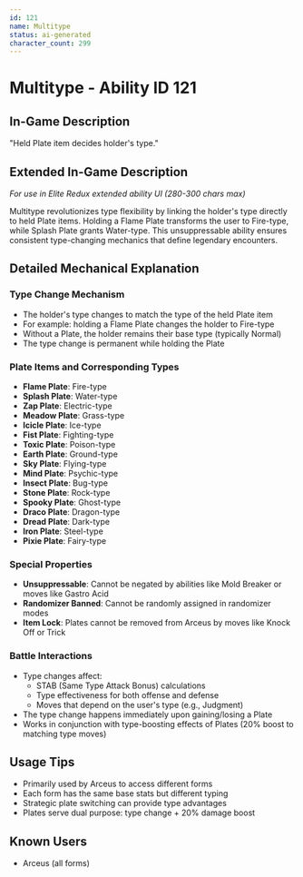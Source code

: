 ```yaml
---
id: 121
name: Multitype
status: ai-generated
character_count: 299
---
```


# Multitype - Ability ID 121

## In-Game Description
"Held Plate item decides holder's type."

## Extended In-Game Description
*For use in Elite Redux extended ability UI (280-300 chars max)*

Multitype revolutionizes type flexibility by linking the holder's type directly to held Plate items. Holding a Flame Plate transforms the user to Fire-type, while Splash Plate grants Water-type. This unsuppressable ability ensures consistent type-changing mechanics that define legendary encounters.

## Detailed Mechanical Explanation

### Type Change Mechanism
- The holder's type changes to match the type of the held Plate item
- For example: holding a Flame Plate changes the holder to Fire-type
- Without a Plate, the holder remains their base type (typically Normal)
- The type change is permanent while holding the Plate

### Plate Items and Corresponding Types
- **Flame Plate**: Fire-type
- **Splash Plate**: Water-type
- **Zap Plate**: Electric-type
- **Meadow Plate**: Grass-type
- **Icicle Plate**: Ice-type
- **Fist Plate**: Fighting-type
- **Toxic Plate**: Poison-type
- **Earth Plate**: Ground-type
- **Sky Plate**: Flying-type
- **Mind Plate**: Psychic-type
- **Insect Plate**: Bug-type
- **Stone Plate**: Rock-type
- **Spooky Plate**: Ghost-type
- **Draco Plate**: Dragon-type
- **Dread Plate**: Dark-type
- **Iron Plate**: Steel-type
- **Pixie Plate**: Fairy-type

### Special Properties
- **Unsuppressable**: Cannot be negated by abilities like Mold Breaker or moves like Gastro Acid
- **Randomizer Banned**: Cannot be randomly assigned in randomizer modes
- **Item Lock**: Plates cannot be removed from Arceus by moves like Knock Off or Trick

### Battle Interactions
- Type changes affect:
  - STAB (Same Type Attack Bonus) calculations
  - Type effectiveness for both offense and defense
  - Moves that depend on the user's type (e.g., Judgment)
- The type change happens immediately upon gaining/losing a Plate
- Works in conjunction with type-boosting effects of Plates (20% boost to matching type moves)

## Usage Tips
- Primarily used by Arceus to access different forms
- Each form has the same base stats but different typing
- Strategic plate switching can provide type advantages
- Plates serve dual purpose: type change + 20% damage boost

## Known Users
- Arceus (all forms)

